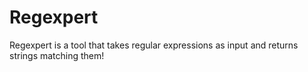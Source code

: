 # Regexpert
Regexpert is a tool that takes regular expressions as input and returns strings matching them!
